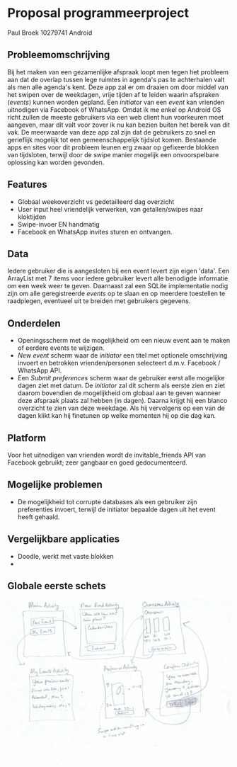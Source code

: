 # Proposal programmeerproject
Paul Broek
10279741
Android

Probleemomschrijving
------------
Bij het maken van een gezamenlijke afspraak loopt men tegen het probleem aan dat de overlap tussen lege ruimtes in agenda's pas te achterhalen valt als men alle agenda's kent. Deze app zal er om draaien om door middel van het swipen over de weekdagen, vrije tijden af te leiden waarin afspraken (*events*) kunnen worden gepland. Een *initiator* van een *event* kan vrienden uitnodigen via Facebook of WhatsApp. Omdat ik me enkel op Android OS richt zullen de meeste gebruikers via een web client hun voorkeuren moet aangeven, maar dit valt voor zover ik nu kan bezien buiten het bereik van dit vak. De meerwaarde van deze app zal zijn dat de gebruikers zo snel en gerieflijk mogelijk tot een gemeenschappelijk tijdslot komen. Bestaande apps en sites voor dit probleem leunen erg zwaar op gefixeerde blokken van tijdsloten, terwijl door de swipe manier mogelijk een onvoorspelbare oplossing kan worden gevonden. 

Features
------------
* Globaal weekoverzicht vs gedetailleerd dag overzicht
* User input heel vriendelijk verwerken, van getallen/swipes naar kloktijden
* Swipe-invoer EN handmatig
* Facebook en WhatsApp invites sturen en ontvangen.

Data
-------------
Iedere gebruiker die is aangesloten bij een event levert zijn eigen 'data'. Een ArrayList<Day> met 7 items voor iedere gebruiker levert alle benodigde informatie om een week weer te geven. Daarnaast zal een SQLite implementatie nodig zijn om alle geregistreerde *events* op te slaan en op meerdere toestellen te raadplegen, eventueel uit te breiden met gebruikers gegevens.

Onderdelen
------------
* Openingsscherm met de mogelijkheid om een nieuw event aan te maken of eerdere events te wijzigen.
* *New event* scherm waar de *initiator* een titel met optionele omschrijving invoert en betrokken vrienden/personen selecteert d.m.v. Facebook / WhatsApp API.
* Een *Submit preferences* scherm waar de gebruiker eerst alle mogelijke dagen ziet met datum. De *initiator* zal dit scherm als eerste zien en ziet daarom bovendien de mogelijkheid om globaal aan te geven wanneer deze afspraak plaats zal hebben (in dagen). Daarna krijgt hij een blanco overzicht te zien van deze weekdage. Als hij vervolgens op een van de dagen klikt kan hij finetunen op welke momenten hij op die dag kan. 

Platform
-------------
Voor het uitnodigen van vrienden wordt de invitable_friends API van Facebook gebruikt; zeer gangbaar en goed gedocumenteerd.

Mogelijke problemen
-------------
* De mogelijkheid tot corrupte databases als een gebruiker zijn preferenties invoert, terwijl de initiator bepaalde dagen uit het event heeft gehaald. 

Vergelijkbare applicaties
-------------
* Doodle, werkt met vaste blokken
* 
Globale eerste schets
---------------
![Eerste schets](sketch1.jpg)
